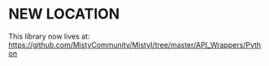 # NEW LOCATION

This library now lives at:
https://github.com/MistyCommunity/MistyI/tree/master/API_Wrappers/Python

